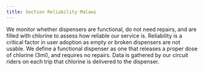 ```yaml
---
title: Section Reliability Malawi
---
```

<!-- *This data is coming straight from the server and was written in markdown.*  
Check the server's `app/content` folder. -->

We monitor whether dispensers are functional, do not need repairs, and are filled with chlorine to assess how reliable our service is. Reliability is a critical factor in user adoption as empty or broken dispensers are not usable. We define a functional dispenser as one that releases a proper dose of chlorine (3ml), and requires no repairs. Data is gathered by our circuit riders on each trip that chlorine is delivered to the dispenser. 